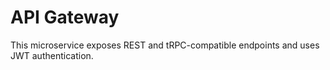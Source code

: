 # API Gateway

This microservice exposes REST and tRPC-compatible endpoints and uses JWT authentication.

